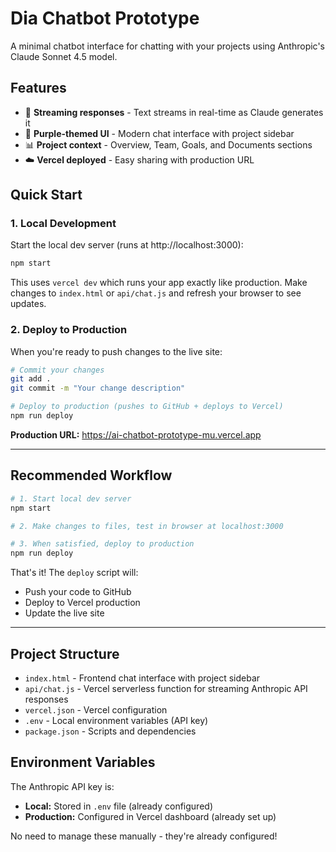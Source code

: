 # Dia Chatbot Prototype

A minimal chatbot interface for chatting with your projects using Anthropic's Claude Sonnet 4.5 model.

## Features

- 💬 **Streaming responses** - Text streams in real-time as Claude generates it
- 🎨 **Purple-themed UI** - Modern chat interface with project sidebar
- 📊 **Project context** - Overview, Team, Goals, and Documents sections
- ☁️ **Vercel deployed** - Easy sharing with production URL

## Quick Start

### 1. Local Development
Start the local dev server (runs at http://localhost:3000):
```bash
npm start
```

This uses `vercel dev` which runs your app exactly like production. Make changes to `index.html` or `api/chat.js` and refresh your browser to see updates.

### 2. Deploy to Production
When you're ready to push changes to the live site:
```bash
# Commit your changes
git add .
git commit -m "Your change description"

# Deploy to production (pushes to GitHub + deploys to Vercel)
npm run deploy
```

**Production URL:** https://ai-chatbot-prototype-mu.vercel.app

---

## Recommended Workflow

```bash
# 1. Start local dev server
npm start

# 2. Make changes to files, test in browser at localhost:3000

# 3. When satisfied, deploy to production
npm run deploy
```

That's it! The `deploy` script will:
- Push your code to GitHub
- Deploy to Vercel production
- Update the live site

---

## Project Structure

- `index.html` - Frontend chat interface with project sidebar
- `api/chat.js` - Vercel serverless function for streaming Anthropic API responses
- `vercel.json` - Vercel configuration
- `.env` - Local environment variables (API key)
- `package.json` - Scripts and dependencies

## Environment Variables

The Anthropic API key is:
- **Local:** Stored in `.env` file (already configured)
- **Production:** Configured in Vercel dashboard (already set up)

No need to manage these manually - they're already configured!
